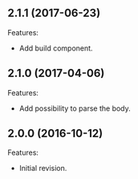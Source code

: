 <!--
	Markdown
	Copyright 2016 IS2T. All rights reserved.
	IS2T PROPRIETARY/CONFIDENTIAL. Use is subject to license terms.
-->

## 2.1.1 (2017-06-23)
Features:
  - Add build component.
  
## 2.1.0 (2017-04-06)
Features:
  - Add possibility to parse the body.
  
## 2.0.0 (2016-10-12)
Features:
  - Initial  revision.